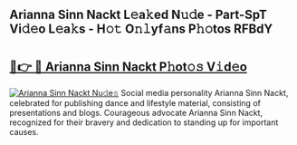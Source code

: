 ## Arianna Sinn Nackt L𝚎a𝚔ed N𝚞𝚍e - Part-SpT Vi𝚍𝚎o L𝚎a𝚔s - H𝚘𝚝 O𝚗𝚕yf𝚊ns P𝚑𝚘tos RFBdY

# <h2><a href="http://kf9kdm.oniu.top/?m=Arianna+Sinn+Nackt">🔗👉 🔴 Arianna Sinn Nackt P𝚑ot𝚘𝚜 V𝚒d𝚎o</a></h2>

[![Arianna Sinn Nackt Nu𝚍e𝚜](https://i.imgur.com/0qMVB7G.gif)](http://kf9kdm.oniu.top/?m=Arianna+Sinn+Nackt)
Social media personality Arianna Sinn Nackt, celebrated for publishing dance and lifestyle material, consisting of presentations and blogs. Courageous advocate Arianna Sinn Nackt, recognized for their bravery and dedication to standing up for important causes.  
